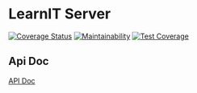 # LearnIT Server

[![Coverage Status](https://coveralls.io/repos/github/Nelson-Chinedu/LearnIT-Server/badge.svg?branch=main)](https://coveralls.io/github/Nelson-Chinedu/LearnIT-Server?branch=main)
[![Maintainability](https://api.codeclimate.com/v1/badges/f086503e055ff9a8a458/maintainability)](https://codeclimate.com/github/Nelson-Chinedu/LearnIT-Server/maintainability)
[![Test Coverage](https://api.codeclimate.com/v1/badges/f086503e055ff9a8a458/test_coverage)](https://codeclimate.com/github/Nelson-Chinedu/LearnIT-Server/test_coverage)

## Api Doc

[API Doc](https://learnit-prod.onrender.com/api/v1/docs/)
